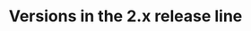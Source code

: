 ---
layout: lines
title: Versions in the 2.x release line
primary_title: Versions in the 2.x release line
breadcrumbs:
  icon: opensearch-admin
  items:
    - title: Download
      url: /downloads.html
    - title: Release Lines
      url: /lines/index.html
    - title: 2.x
      url: /lines/2x.html
major_version: "2"
pretty_version: "2.x"
---